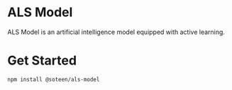 # ALS Model
ALS Model is an artificial intelligence model equipped with active learning.
# Get Started
```
npm install @soteen/als-model
```